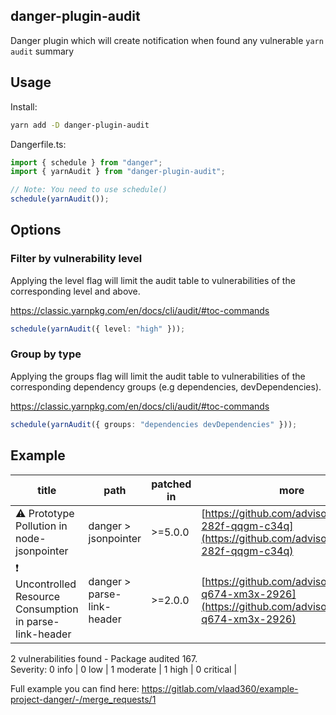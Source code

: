 ## danger-plugin-audit

Danger plugin which will create notification when found any vulnerable `yarn audit` summary

## Usage

Install:

```sh
yarn add -D danger-plugin-audit
```

Dangerfile.ts:

```typescript
import { schedule } from "danger";
import { yarnAudit } from "danger-plugin-audit";

// Note: You need to use schedule()
schedule(yarnAudit());
```

## Options

### Filter by vulnerability level

Applying the level flag will limit the audit table to vulnerabilities of the corresponding level and above.

https://classic.yarnpkg.com/en/docs/cli/audit/#toc-commands

```typescript
schedule(yarnAudit({ level: "high" }));
```

### Group by type

Applying the groups flag will limit the audit table to vulnerabilities of the corresponding dependency groups (e.g dependencies, devDependencies).

https://classic.yarnpkg.com/en/docs/cli/audit/#toc-commands

```typescript
schedule(yarnAudit({ groups: "dependencies devDependencies" }));
```

## Example

| title                              | path          | patched in         | more          |
| ---                                | ---           | ---                | ---           |
| ⚠️ Prototype Pollution in node-jsonpointer | danger > jsonpointer | >=5.0.0 | [https://github.com/advisories/GHSA-282f-qqgm-c34q](https://github.com/advisories/GHSA-282f-qqgm-c34q) |
| ❗ Uncontrolled Resource Consumption in parse-link-header | danger > parse-link-header | >=2.0.0 | [https://github.com/advisories/GHSA-q674-xm3x-2926](https://github.com/advisories/GHSA-q674-xm3x-2926) |


2 vulnerabilities found - Package audited 167.  
Severity:  0 info |  0 low |  1 moderate |  1 high |  0 critical | 

Full example you can find here:
https://gitlab.com/vlaad360/example-project-danger/-/merge_requests/1
